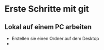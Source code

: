 # Erste Schritte mit git 

## Lokal auf einem PC arbeiten
-  Erstellen sie einen Ordner auf dem Desktop 
- 